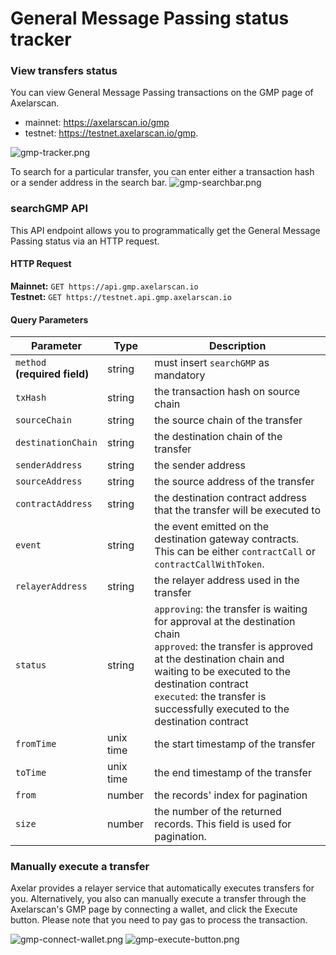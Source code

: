 # General Message Passing status tracker

### View transfers status
You can view General Message Passing transactions on the GMP page of Axelarscan.
- mainnet: https://axelarscan.io/gmp
- testnet: https://testnet.axelarscan.io/gmp.

![gmp-tracker.png](/images/gmp-tracker.png)

To search for a particular transfer, you can enter either a transaction hash or a sender address in the search bar. 
![gmp-searchbar.png](/images/gmp-searchbar.png)

### searchGMP API
This API endpoint allows you to programmatically get the General Message Passing status via an HTTP request.

#### HTTP Request
**Mainnet:** `GET https://api.gmp.axelarscan.io`<br />
**Testnet:** `GET https://testnet.api.gmp.axelarscan.io`

#### Query Parameters
| Parameter          | Type     | Description                                                                                                           |
| ------------------ | -------- | --------------------------------------------------------------------------------------------------------------------- |
| `method`<br />**(required field)** | string   | must insert `searchGMP` as mandatory                                                                                          |
| `txHash`           | string   | the transaction hash on source chain                                                                              |
| `sourceChain`      | string   | the source chain of the transfer                                                                                      |
| `destinationChain` | string   | the destination chain of the transfer                                                                                 |
| `senderAddress`    | string   | the sender address                                                                                                    |
| `sourceAddress`    | string   | the source address of the transfer                                                                                    |
| `contractAddress`  | string   | the destination contract address that the transfer will be executed to                                                                   |
| `event`            | string   | the event emitted on the destination gateway contracts. This can be either `contractCall` or `contractCallWithToken`. |
| `relayerAddress`   | string   | the relayer address used in the transfer                                                                                            |
| `status`           | string   | `approving`: the transfer is waiting for approval at the destination chain<br />`approved`: the transfer is approved at the destination chain and waiting to be executed to the destination contract<br />`executed`: the transfer is successfully executed to the destination contract |
| `fromTime`         | unix time | the start timestamp of the transfer                                                                                     |
| `toTime`           | unix time | the end timestamp of the transfer                                                                                       |
| `from`             | number   | the records' index for pagination                                                                                     |
| `size`             | number   | the number of the returned records. This field is used for pagination.                                                |

### Manually execute a transfer
Axelar provides a relayer service that automatically executes transfers for you. Alternatively, you also can manually execute a transfer through the Axelarscan's GMP page by connecting a wallet, and click the Execute button. Please note that you need to pay gas to process the transaction.

![gmp-connect-wallet.png](/images/gmp-connect-wallet.png)
![gmp-execute-button.png](/images/gmp-execute-button.png)